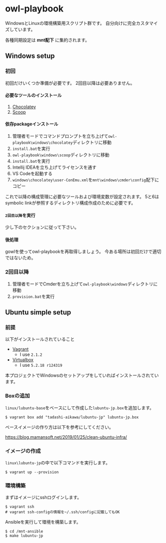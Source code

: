 owl-playbook
============

WindowsとLinuxの環境構築用スクリプト群です。
自分向けに完全カスタマイズしています。

各種同期設定は **mnt配下** に集約されます。


Windows setup
-------------

### 初回

初回だけいくつか準備が必要です。
2回目以降は必要ありません。

#### 必要なツールのインストール

1. [Chocolatey](https://chocolatey.org/)
2. [Scoop](https://github.com/lukesampson/scoop)

#### 依存packageインストール

1. 管理者モードでコマンドプロンプトを立ち上げて`owl-playbook\windows\chocolatey`ディレクトリに移動
2. `install.bat`を実行
3. `owl-playbook\windows\scoop`ディレクトリに移動
4. `install.bat`を実行
5. Intellij IDEAを立ち上げてライセンスを通す
6. VS Codeを起動する
7. `windows\chocolatey\user-ConEmu.xml`を`mnt\windows\cmder\config`配下にコピー

これで以降の構成管理に必要なツールおよび環境変数が設定されます。
5と6はsymbolic linkが参照するディレクトリ構成作成のために必要です。

#### `2回目以降`を実行

少し下のセクションに従って下さい。


#### 後処理

gowlを使ってowl-playbookを再取得しましょう。
今ある場所は初回だけで適切ではないため。


### 2回目以降

1. 管理者モードでCmderを立ち上げて`owl-playbook\windows`ディレクトリに移動
2. `provision.bat`を実行


Ubuntu simple setup
-------------------

### 前提

以下がインストールされていること

* [Vagrant](https://www.vagrantup.com/)
  * I use `2.1.2`
* [Virtualbox](https://www.virtualbox.org/)
  * I use `5.2.18 r124319`

本プロジェクトでWindowsのセットアップをしていればインストールされています。


### Boxの追加

`linux/lubuntu-base`をベースにして作成した`lubuntu-jp.box`を追加します。

```
$ vagrant box add "tadashi-aikawa/lubuntu-jp" lubuntu-jp.box
```

ベースイメージの作り方は以下を参考にしてください。

https://blog.mamansoft.net/2019/01/25/clean-ubuntu-infra/


### イメージの作成

`linux\lubuntu-jp`の中で以下コマンドを実行します。

```
$ vagrant up --provision
```


### 環境構築

まずはイメージにsshログインします。

```
$ vagrant ssh
# vagrant ssh-configの情報を~/.ssh/configに記載してもOK
```

Ansibleを実行して環境を構築します。

```
$ cd /mnt-ansible
$ make lubuntu-jp
```
